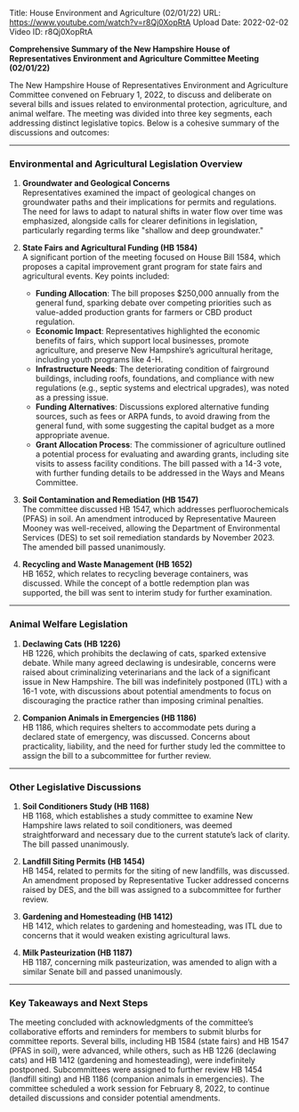 Title: House Environment and Agriculture (02/01/22)
URL: https://www.youtube.com/watch?v=r8Qj0XopRtA
Upload Date: 2022-02-02
Video ID: r8Qj0XopRtA

**Comprehensive Summary of the New Hampshire House of Representatives Environment and Agriculture Committee Meeting (02/01/22)**

The New Hampshire House of Representatives Environment and Agriculture Committee convened on February 1, 2022, to discuss and deliberate on several bills and issues related to environmental protection, agriculture, and animal welfare. The meeting was divided into three key segments, each addressing distinct legislative topics. Below is a cohesive summary of the discussions and outcomes:

---

### **Environmental and Agricultural Legislation Overview**

1. **Groundwater and Geological Concerns**  
   Representatives examined the impact of geological changes on groundwater paths and their implications for permits and regulations. The need for laws to adapt to natural shifts in water flow over time was emphasized, alongside calls for clearer definitions in legislation, particularly regarding terms like "shallow and deep groundwater."

2. **State Fairs and Agricultural Funding (HB 1584)**  
   A significant portion of the meeting focused on House Bill 1584, which proposes a capital improvement grant program for state fairs and agricultural events. Key points included:
   - **Funding Allocation**: The bill proposes $250,000 annually from the general fund, sparking debate over competing priorities such as value-added production grants for farmers or CBD product regulation.
   - **Economic Impact**: Representatives highlighted the economic benefits of fairs, which support local businesses, promote agriculture, and preserve New Hampshire’s agricultural heritage, including youth programs like 4-H.
   - **Infrastructure Needs**: The deteriorating condition of fairground buildings, including roofs, foundations, and compliance with new regulations (e.g., septic systems and electrical upgrades), was noted as a pressing issue.
   - **Funding Alternatives**: Discussions explored alternative funding sources, such as fees or ARPA funds, to avoid drawing from the general fund, with some suggesting the capital budget as a more appropriate avenue.
   - **Grant Allocation Process**: The commissioner of agriculture outlined a potential process for evaluating and awarding grants, including site visits to assess facility conditions.
   The bill passed with a 14-3 vote, with further funding details to be addressed in the Ways and Means Committee.

3. **Soil Contamination and Remediation (HB 1547)**  
   The committee discussed HB 1547, which addresses perfluorochemicals (PFAS) in soil. An amendment introduced by Representative Maureen Mooney was well-received, allowing the Department of Environmental Services (DES) to set soil remediation standards by November 2023. The amended bill passed unanimously.

4. **Recycling and Waste Management (HB 1652)**  
   HB 1652, which relates to recycling beverage containers, was discussed. While the concept of a bottle redemption plan was supported, the bill was sent to interim study for further examination.

---

### **Animal Welfare Legislation**

1. **Declawing Cats (HB 1226)**  
   HB 1226, which prohibits the declawing of cats, sparked extensive debate. While many agreed declawing is undesirable, concerns were raised about criminalizing veterinarians and the lack of a significant issue in New Hampshire. The bill was indefinitely postponed (ITL) with a 16-1 vote, with discussions about potential amendments to focus on discouraging the practice rather than imposing criminal penalties.

2. **Companion Animals in Emergencies (HB 1186)**  
   HB 1186, which requires shelters to accommodate pets during a declared state of emergency, was discussed. Concerns about practicality, liability, and the need for further study led the committee to assign the bill to a subcommittee for further review.

---

### **Other Legislative Discussions**

1. **Soil Conditioners Study (HB 1168)**  
   HB 1168, which establishes a study committee to examine New Hampshire laws related to soil conditioners, was deemed straightforward and necessary due to the current statute’s lack of clarity. The bill passed unanimously.

2. **Landfill Siting Permits (HB 1454)**  
   HB 1454, related to permits for the siting of new landfills, was discussed. An amendment proposed by Representative Tucker addressed concerns raised by DES, and the bill was assigned to a subcommittee for further review.

3. **Gardening and Homesteading (HB 1412)**  
   HB 1412, which relates to gardening and homesteading, was ITL due to concerns that it would weaken existing agricultural laws.

4. **Milk Pasteurization (HB 1187)**  
   HB 1187, concerning milk pasteurization, was amended to align with a similar Senate bill and passed unanimously.

---

### **Key Takeaways and Next Steps**

The meeting concluded with acknowledgments of the committee’s collaborative efforts and reminders for members to submit blurbs for committee reports. Several bills, including HB 1584 (state fairs) and HB 1547 (PFAS in soil), were advanced, while others, such as HB 1226 (declawing cats) and HB 1412 (gardening and homesteading), were indefinitely postponed. Subcommittees were assigned to further review HB 1454 (landfill siting) and HB 1186 (companion animals in emergencies). The committee scheduled a work session for February 8, 2022, to continue detailed discussions and consider potential amendments.
